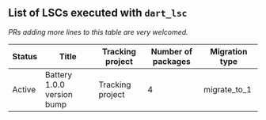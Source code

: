 ## List of LSCs executed with `dart_lsc`

*PRs adding more lines to this table are very welcomed.*

**Status** | **Title** | **Tracking project** | **Number of packages** | **Migration type**
-------|----------|------------------|--------------------|---------------
Active | Battery 1.0.0 version bump | Tracking project |  4 |migrate_to_1 | 

